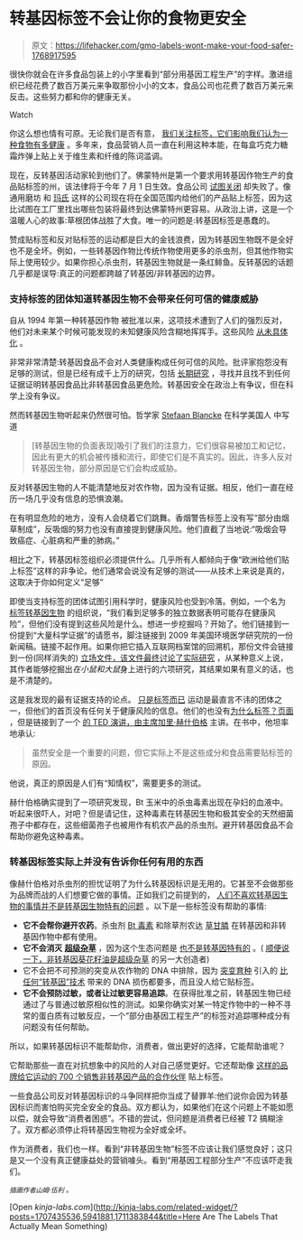 # 转基因标签不会让你的食物更安全

> 原文：<https://lifehacker.com/gmo-labels-wont-make-your-food-safer-1768917595>

很快你就会在许多食品包装上的小字里看到“部分用基因工程生产”的字样。激进组织已经花费了数百万美元来争取那份小小的文本，食品公司也花费了数百万美元来反击。这些努力都和你的健康无关。

Watch

你这么想也情有可原。无论我们是否有意， [我们关注标签，它们影响我们认为一种食物有多健康](http://vitals.lifehacker.com/how-food-marketers-make-you-think-youre-choosing-healt-1694818979) 。多年来，食品营销人员一直在利用这种本能，在每盒巧克力糖霜炸弹上贴上关于维生素和纤维的陈词滥调。

现在，反转基因活动家轮到他们了。佛蒙特州是第一个要求用转基因作物生产的食品贴标签的州，该法律将于今年 7 月 1 日生效。食品公司 [试图关闭](http://www.npr.org/sections/thesalt/2016/03/16/470677241/bill-that-would-block-states-from-mandating-gmo-labels-stalls-in-senate) 却失败了。像通用磨坊 和 [玛氏](http://abcnews.go.com/Business/candy-maker-mars-adding-gmo-labeling-products/story?id=37839000&nfo=/desktop_newsfeed_ab_refer_google_business) 这样的公司现在将在全国范围内给他们的产品贴上标签，因为这比试图在工厂里找出哪些包装将最终到达佛蒙特州更容易。从政治上讲，这是一个温暖人心的故事:草根团体战胜了大食。唯一的问题是:转基因标签是愚蠢的。

赞成贴标签和反对贴标签的运动都是巨大的金钱浪费，因为转基因生物既不是全好也不是全坏。例如，一些转基因作物比传统作物使用更多的杀虫剂，但其他作物实际上使用较少。如果你担心杀虫剂，转基因生物就是一条红鲱鱼。反转基因的话题几乎都是误导:真正的问题都跨越了转基因/非转基因的边界。

### 支持标签的团体知道转基因生物不会带来任何可信的健康威胁

自从 1994 年第一种转基因作物 被批准以来，这项技术遭到了人们的强烈反对，他们对未来某个时候可能发现的未知健康风险含糊地挥挥手。这些风险 [从未具体化](https://www.sciencenews.org/article/gmos-haven%E2%80%99t-delivered-their-promises-%E2%80%94-or-risks?mode=magazine&context=2305) 。

非常非常清楚:转基因食品不会对人类健康构成任何可信的风险。批评家抱怨没有足够的测试，但是已经有成千上万的研究，包括 [长期研究](http://www.sciencedirect.com/science/article/pii/S0278691511006399) ，寻找并且找不到任何证据证明转基因食品比非转基因食品更危险。转基因安全在政治上有争议，但在科学上没有争议。

然而转基因生物听起来仍然很可怕。哲学家 [Stefaan Blancke](https://www.researchgate.net/profile/Stefaan_Blancke) 在科学美国人 中写道

> [转基因生物的负面表现]吸引了我们的注意力，它们很容易被加工和记忆，因此有更大的机会被传播和流行，即使它们是不真实的。因此，许多人反对转基因生物，部分原因是它们会构成威胁。

反对转基因生物的人不能清楚地反对农作物，因为没有证据。相反，他们一直在经历一场几乎没有信息的恐惧浪潮。

在有明显危险的地方，没有人会绕着它们跳舞。香烟警告标签上没有写“部分由烟草制成”，反吸烟的努力也没有直接提到健康风险。他们直截了当地说:“吸烟会导致癌症、心脏病和严重的肺病。”

相比之下，转基因标签组织必须提供什么。几乎所有人都倾向于像“欧洲给他们贴上标签”这样的非争论。他们通常会说没有足够的测试——从技术上来说是真的，这取决于你如何定义“足够”

即使当支持标签的团体试图引用科学时，健康风险也受到冷落。例如，一个名为 [标签转基因生物](http://www.labelgmos.org/why_do_you_want_them_labeled) 的组织说，“我们看到足够多的独立数据表明可能存在健康风险”，但他们没有提到这些风险是什么。想进一步挖掘吗？开始了。他们链接到一份提到“大量科学证据”的请愿书，脚注链接到 2009 年美国环境医学研究院的一份新闻稿。链接不起作用。如果你把它插入互联网档案馆的回溯机，那份文件会链接到一份(同样消失的) [立场文件，该文件最终讨论了实际研究](https://web.archive.org/web/20150316065909/http://www.aaemonline.org/gmopost.html) ，从某种意义上说，其作者能够挖掘出*在小鼠和大鼠*身上进行的六项研究，其结果如果有意义的话，也是不清楚的。

这是我发现的最有证据支持的论点。 [只是标签而已](http://www.justlabelit.org/) 运动是最直言不讳的团体之一，但他们的首页没有任何关于健康风险的信息。他们的也没有[为什么标签？页面](http://www.justlabelit.org/right-to-know-center/) ，但是链接到了一个 [的 TED 演讲，由主席加里·赫什伯格](http://www.justlabelit.org/right-to-know-center/why-labeling-makes-sense/) 主讲。在书中，他坦率地承认:

> 虽然安全是一个重要的问题，但它实际上不是这些成分和食品需要贴标签的原因。

他说，真正的原因是人们有“知情权”，需要更多的测试。

赫什伯格确实提到了一项研究发现，Bt 玉米中的杀虫毒素出现在孕妇的血液中。听起来很吓人，对吧？但是请记住，这种毒素在转基因生物和极其安全的天然细菌孢子中都存在，这些细菌孢子也被用作有机农产品的杀虫剂。避开转基因食品不会帮助你避免这种毒素。

### 转基因标签实际上并没有告诉你任何有用的东西

像赫什伯格对杀虫剂的担忧证明了为什么转基因标识是无用的。它甚至不会做那些为品牌而战的人们想要它做的事情。正如我们之前提到的， [人们不喜欢转基因生物的事情并不是转基因生物特有的问题](https://lifehacker.com/the-biggest-concerns-about-gmo-food-arent-really-about-1702906290) 。以下是一些标签没有帮助的事情:

*   **它不会帮你避开农药**。杀虫剂 [Bt 毒素](http://www.bt.ucsd.edu/how_bt_work.html) 和除草剂农达 [草甘膦](http://npic.orst.edu/factsheets/glyphogen.html) 在转基因和非转基因作物中都有使用。
*   **它不会消灭** [**超级杂草**](http://www.justlabelit.org/superweeds-a-frightening-reality/) ，因为这个生态问题是 [也不是转基因特有的](http://wssa.net/wp-content/uploads/WSSA-Fact-Sheet-on-Superweeds_16-Sep-2014.pdf) 。( [顺便说一下，非转基因葵花籽油是超级杂草](http://www.npr.org/sections/thesalt/2015/04/30/403249551/why-we-cant-take-chipotles-gmo-announcement-all-that-seriously) 的另一大创造者)
*   它不会把不可预测的突变从农作物的 DNA 中排除，因为 [突变育种](http://www-naweb.iaea.org/nafa/pbg/mutation-breeding.html) 引入的 [比任何“转基因”技术](http://www.gmassure.org/uploads/media/nbt.2686.pdf) 带来的 DNA 损伤都要多，而且没人给它贴标签。
*   **它不会预防过敏，或者让过敏更容易追踪**。在获得批准之前，转基因生物已经通过了与普通过敏原相似性的测试。如果你确实对某一特定作物中的一种不寻常的蛋白质有过敏反应，一个“部分由基因工程生产”的标签对追踪哪种成分有问题没有任何帮助。

所以，如果转基因标识不能帮助你，消费者，做出更好的选择，它能帮助谁呢？

它帮助那些一直在对抗想象中的风险的人对自己感觉更好。它还帮助像 [这样的品牌给它运动的 700 个销售非转基因产品的合作伙伴](http://www.justlabelit.org/partners-center/partners/) 贴上标签。

一些食品公司反对转基因标识的斗争同样把你当成了替罪羊:他们说你会因为转基因标识而害怕购买完全安全的食品。双方都认为，如果他们在这个问题上不能如愿以偿，就会导致“消费者困惑”。不错的尝试，但问题是消费者已经被 T2 搞糊涂了。双方都必须停止将转基因生物视为全好或全坏。

作为消费者，我们也一样。看到“非转基因生物”标签不应该让我们感觉良好；这只是又一个没有真正健康益处的营销噱头。看到“用基因工程部分生产”不应该吓走我们。

*<small>插画作者山姆·伍利</small>* <small>。</small>

[Open *kinja-labs.com*](http://kinja-labs.com/related-widget/?posts=1707435536,5941881,1711383844&title=Here Are The Labels That Actually Mean Something)